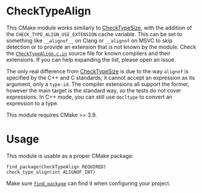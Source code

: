# CheckTypeAlign

This CMake module works similarly to [CheckTypeSize][1], with the addition of
the `CHECK_TYPE_ALIGN_USE_EXTENSION` cache variable. This can be set to
something like `__alignof__` on Clang or `__alignof` on MSVC to skip detection
or to provide an extension that is not known by the module. Check the
[`CheckTypeAlign.c.in`](cmake/CheckTypeAlign.c.in#L33) source file for known
compilers and their extensions. If you can help expanding the list, please open
an issue.

The only real difference from [CheckTypeSize][1] is due to the way `alignof` is
specified by the C++ and C standards; it cannot accept an expression as its
argument, only a `type-id`. The compiler extensions all support the former,
however the main target is the standard way, so the tests do not cover
expressions. In C++ mode, you can still use `decltype` to convert an expression
to a type.

This module requires CMake >= 3.9.

# Usage

This module is usable as a proper CMake package:

```
find_package(CheckTypeAlign REQUIRED)
check_type_align(int ALIGNOF_INT)
```

Make sure [`find_package`][2] can find it when configuring your project.

[1]: https://cmake.org/cmake/help/latest/module/CheckTypeSize.html
[2]: https://cmake.org/cmake/help/latest/command/find_package.html#config-mode-search-procedure

